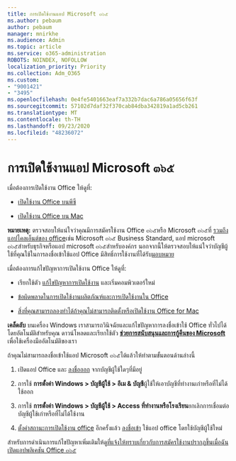 ```yaml
---
title: การเปิดใช้งานแอป Microsoft ๓๖๕
ms.author: pebaum
author: pebaum
manager: mnirkhe
ms.audience: Admin
ms.topic: article
ms.service: o365-administration
ROBOTS: NOINDEX, NOFOLLOW
localization_priority: Priority
ms.collection: Adm_O365
ms.custom:
- "9001421"
- "3495"
ms.openlocfilehash: 0e4fe5401663eaf7a332b7dac6a786a05656f63f
ms.sourcegitcommit: 57102d7daf32f370cab84dba342819a1ad5cb261
ms.translationtype: MT
ms.contentlocale: th-TH
ms.lasthandoff: 09/23/2020
ms.locfileid: "48236072"
---
```

# <a name="activating-microsoft-365-apps"></a>การเปิดใช้งานแอป Microsoft ๓๖๕

เมื่อต้องการเปิดใช้งาน Office ให้ดูที่:

- [เปิดใช้งาน Office บนพีซี](https://support.office.com/article/activate-office-5bd38f38-db92-448b-a982-ad170b1e187e) 

- [เปิดใช้งาน Office บน Mac](https://support.office.com/article/activate-office-for-mac-7f6646b1-bb14-422a-9ad4-a53410fcefb2)

**หมายเหตุ:**  ตรวจสอบให้แน่ใจว่าคุณมีการสมัครใช้งาน Office ๓๖๕หรือ Microsoft ๓๖๕ที่ [รวมถึงแอปไคลเอ็นต์ของ office](https://support.office.com/article/28cbc8cf-1332-4f04-9123-9b660abb629e)เช่น Microsoft ๓๖๕ Business Standard, แอป microsoft ๓๖๕สำหรับธุรกิจหรือแอป microsoft ๓๖๕สำหรับองค์กร นอกจากนี้ให้ตรวจสอบให้แน่ใจว่าบัญชีผู้ใช้ที่คุณใช้ในการลงชื่อเข้าใช้แอป Office มีสิทธิ์การใช้งานที่ได้รับ[มอบหมาย](https://docs.microsoft.com/microsoft-365/admin/manage/assign-licenses-to-users)

เมื่อต้องการแก้ไขปัญหาการเปิดใช้งาน Office ให้ดูที่:

- เรียกใช้ตัว [แก้ไขปัญหาการเปิดใช้งาน](https://aka.ms/SARA-OfficeActivation-Alchemy) และเริ่มคอมพิวเตอร์ใหม่
- [ข้อผิดพลาดในการเปิดใช้งานผลิตภัณฑ์และการเปิดใช้งานใน Office](https://support.office.com/article/unlicensed-product-and-activation-errors-in-office-0d23d3c0-c19c-4b2f-9845-5344fedc4380)

- [สิ่งที่คุณสามารถลองทำได้ถ้าคุณไม่สามารถติดตั้งหรือเปิดใช้งาน Office for Mac](https://support.office.com/article/what-to-try-if-you-can-t-install-or-activate-office-for-mac-5efba2b4-b1e6-4e5f-bf3c-6ab945d03dea)

**เคล็ดลับ** บนเครื่อง Windows เราสามารถวินิจฉัยและแก้ไขปัญหาการลงชื่อเข้าใช้ Office ทั่วไปได้โดยอัตโนมัติสำหรับคุณ ดาวน์โหลดและเรียกใช้ตัว  **[ช่วยการสนับสนุนและการกู้คืนของ Microsoft](https://aka.ms/SaRA-OfficeSignInScenario)** เพื่อใช้เครื่องมืออัตโนมัติของเรา

ถ้าคุณไม่สามารถลงชื่อเข้าใช้แอป Microsoft ๓๖๕ได้แล้วให้ทำตามขั้นตอนด้านล่างนี้

1. เปิดแอป Office และ [ลงชื่อออก](https://go.microsoft.com/fwlink/?linkid=2114082) จากบัญชีผู้ใช้ใดๆที่มีอยู่

2. การใช้ **การตั้งค่า Windows > บัญชีผู้ใช้ > อีเม & บัญชี**ผู้ใช้ให้เอาบัญชีที่ทำงานเก่าหรือที่ไม่ได้ใช้ออก

3. การใช้ **การตั้งค่า Windows > บัญชีผู้ใช้ > Access ที่ทำงานหรือโรงเรียน**ยกเลิกการเชื่อมต่อบัญชีผู้ใช้เก่าหรือที่ไม่ได้ใช้งาน

4. [ตั้งค่าสถานะการเปิดใช้งาน office](https://docs.microsoft.com/office365/troubleshoot/activation/reset-office-365-proplus-activation-state) อีกครั้งแล้ว [ลงชื่อเข้า](https://support.office.com/article/sign-in-to-office-b9582171-fd1f-4284-9846-bdd72bb28426) ใช้แอป office โดยใช้บัญชีผู้ใช้ใหม่

สำหรับการดำเนินการแก้ไขปัญหาเพิ่มเติมให้ดู[ที่แจ้งให้ทราบเกี่ยวกับการสมัครใช้งานปรากฏขึ้นเมื่อฉันเปิดแอปพลิเคชัน Office ๓๖๕](https://support.office.com/article/a-subscription-notice-appears-when-i-open-an-office-365-application-4cabe32c-f594-4c0e-9191-3d3ade10cceb)
